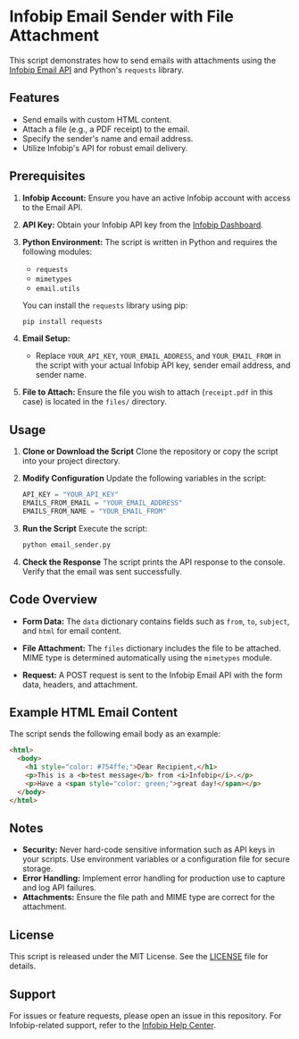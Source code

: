 # Infobip Email Sender with File Attachment

This script demonstrates how to send emails with attachments using the [Infobip Email API](https://www.infobip.com/docs/api#channels/email) and Python's `requests` library.

## Features

- Send emails with custom HTML content.
- Attach a file (e.g., a PDF receipt) to the email.
- Specify the sender's name and email address.
- Utilize Infobip's API for robust email delivery.

## Prerequisites

1. **Infobip Account:** Ensure you have an active Infobip account with access to the Email API.
2. **API Key:** Obtain your Infobip API key from the [Infobip Dashboard](https://portal.infobip.com/).
3. **Python Environment:** The script is written in Python and requires the following modules:
   - `requests`
   - `mimetypes`
   - `email.utils`

   You can install the `requests` library using pip:
   ```bash
   pip install requests
   ```

4. **Email Setup:**
   - Replace `YOUR_API_KEY`, `YOUR_EMAIL_ADDRESS`, and `YOUR_EMAIL_FROM` in the script with your actual Infobip API key, sender email address, and sender name.

5. **File to Attach:** Ensure the file you wish to attach (`receipt.pdf` in this case) is located in the `files/` directory.

## Usage

1. **Clone or Download the Script**
   Clone the repository or copy the script into your project directory.

2. **Modify Configuration**
   Update the following variables in the script:
   ```python
   API_KEY = "YOUR_API_KEY"
   EMAILS_FROM_EMAIL = "YOUR_EMAIL_ADDRESS"
   EMAILS_FROM_NAME = "YOUR_EMAIL_FROM"
   ```

3. **Run the Script**
   Execute the script:
   ```bash
   python email_sender.py
   ```

4. **Check the Response**
   The script prints the API response to the console. Verify that the email was sent successfully.

## Code Overview

- **Form Data:**
  The `data` dictionary contains fields such as `from`, `to`, `subject`, and `html` for email content.

- **File Attachment:**
  The `files` dictionary includes the file to be attached. MIME type is determined automatically using the `mimetypes` module.

- **Request:**
  A POST request is sent to the Infobip Email API with the form data, headers, and attachment.

## Example HTML Email Content

The script sends the following email body as an example:
```html
<html>
  <body>
    <h1 style="color: #754ffe;">Dear Recipient,</h1>
    <p>This is a <b>test message</b> from <i>Infobip</i>.</p>
    <p>Have a <span style="color: green;">great day!</span></p>
  </body>
</html>
```

## Notes

- **Security:** Never hard-code sensitive information such as API keys in your scripts. Use environment variables or a configuration file for secure storage.
- **Error Handling:** Implement error handling for production use to capture and log API failures.
- **Attachments:** Ensure the file path and MIME type are correct for the attachment.

## License

This script is released under the MIT License. See the [LICENSE](LICENSE) file for details.

## Support

For issues or feature requests, please open an issue in this repository. For Infobip-related support, refer to the [Infobip Help Center](https://www.infobip.com/support).